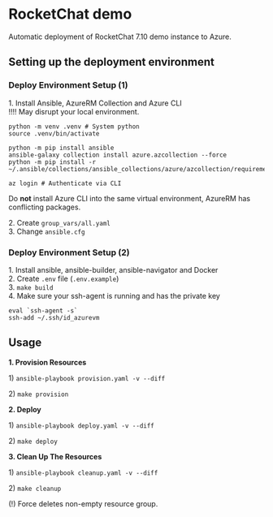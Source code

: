 # RocketChat demo
Automatic deployment of RocketChat 7.10 demo instance to Azure.

## Setting up the deployment environment
### Deploy Environment Setup (1)
1\. Install Ansible, AzureRM Collection and Azure CLI\
!!!! May disrupt your local environment.
```
python -m venv .venv # System python
source .venv/bin/activate

python -m pip install ansible
ansible-galaxy collection install azure.azcollection --force
python -m pip install -r ~/.ansible/collections/ansible_collections/azure/azcollection/requirements.txt

az login # Authenticate via CLI
```
Do **not** install Azure CLI into the same virtual environment, AzureRM has conflicting packages. 

2\. Create `group_vars/all.yaml`\
3\. Change `ansible.cfg`

### Deploy Environment Setup (2)
1\. Install ansible, ansible-builder, ansible-navigator and Docker\
2\. Create `.env` file (`.env.example`)\
3\. `make build`\
4\. Make sure your ssh-agent is running and has the private key
```
eval `ssh-agent -s`
ssh-add ~/.ssh/id_azurevm
```

## Usage
**1. Provision Resources**

1\) `ansible-playbook provision.yaml -v --diff`

2\) `make provision`

**2. Deploy**

1\) `ansible-playbook deploy.yaml -v --diff`

2\) `make deploy`

**3. Clean Up The Resources**

1\) `ansible-playbook cleanup.yaml -v --diff`

2\) `make cleanup`

(!) Force deletes non-empty resource group.


